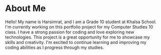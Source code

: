 <html>
    <head>
        <title> Harsimrat's Work</title>
    </head>
    <body>
        <h1> About Me</h1>
        <p> Hello! My name is Harsimrat, and I am a Grade 10 student at Khalsa School. I'm currently working on this portfolio project for my Computer Studies 10 class. I have a strong passion for coding and love exploring new technologies. This project is a great opportunity for me to showcase my skills and creativity. I'm excited to continue learning and improving my coding abilities as I progress through my studies.</p>
        </body>
</html>
